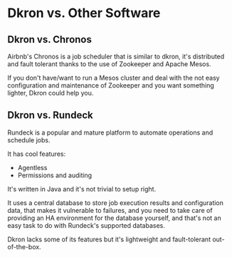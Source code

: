 
# Dkron vs. Other Software


## Dkron vs. Chronos

Airbnb's Chronos is a job scheduler that is similar to dkron, it's distributed and fault tolerant thanks to the use of Zookeeper and Apache Mesos.

If you don't have/want to run a Mesos cluster and deal with the not easy configuration and maintenance of Zookeeper and you want something lighter, Dkron could help you.

## Dkron vs. Rundeck

Rundeck is a popular and mature platform to automate operations and schedule jobs.

It has cool features:

- Agentless
- Permissions and auditing

It's written in Java and it's not trivial to setup right.

It uses a central database to store job execution results and configuration data, that makes it vulnerable to failures, and you need to take care of providing an HA environment for the database yourself, and that's not an easy task to do with Rundeck's supported databases.

Dkron lacks some of its features but it's lightweight and fault-tolerant out-of-the-box.
